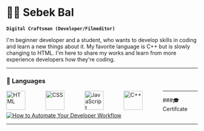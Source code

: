# 🏄‍♂️ Sebek Bal

**`Digital Craftsman (Developer/Filmeditor)`**

I'm beginner developer and a student, who wants to develop skills in coding and learn a new things about it. My favorite language is C++ but is slowly changing to HTML. I'm here to share my works and learn from more experience developers how they're coding.

---

### 🧰 Languages

<img align="left" alt="HTML" width="50px" style="padding-right:50px;" src="https://cdn.jsdelivr.net/gh/devicons/devicon/icons/html5/html5-plain.svg" />
<img align="left" alt="CSS" width="50px" style="padding-right:50px;" src="https://cdn.jsdelivr.net/gh/devicons/devicon/icons/css3/css3-plain.svg" />
<img align="left" alt="JavaScript" width="50px" style="padding-right:50px;" src="https://cdn.jsdelivr.net/gh/devicons/devicon/icons/javascript/javascript-plain.svg" />
<img align="left" alt="C++" width="50px" style="padding-right:50px;" src="https://cdn.jsdelivr.net/gh/devicons/devicon/icons/cplusplus/cplusplus-line.svg" />

---

###🎓 Certifcate
[![How to Automate Your Developer Workflow](https://ytcards.demolab.com/?id=8deKXiV-eLE&title=How+to+Automate+Your+Developer+Workflow&lang=en&timestamp=1717768812&background_color=%230d1117&title_color=%23ffffff&stats_color=%23dedede&max_title_lines=1&width=250&border_radius=5&duration=876 "How to Automate Your Developer Workflow")](https://www.youtube.com/watch?v=8deKXiV-eLE)

---
